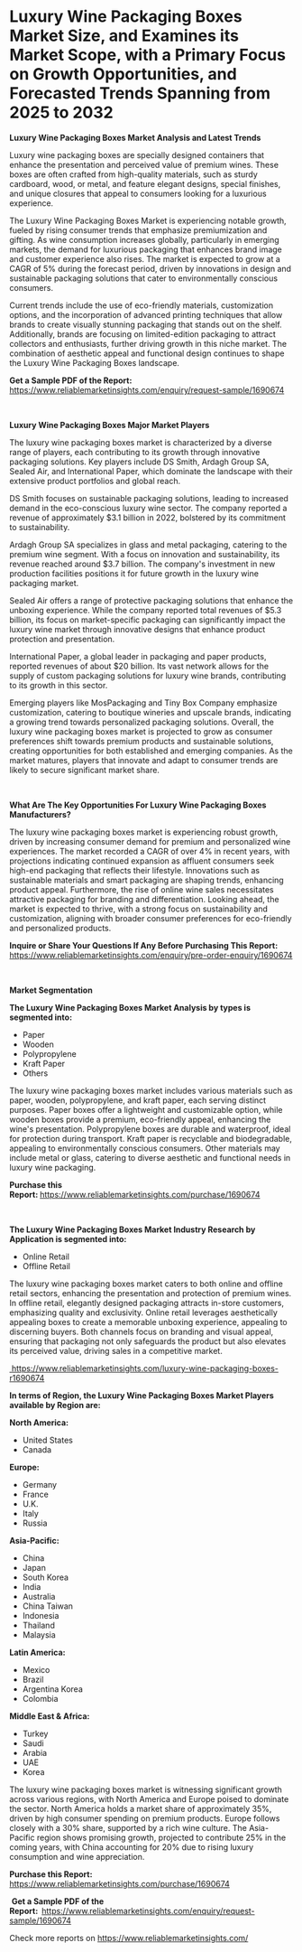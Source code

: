 <p><h1>Luxury Wine Packaging Boxes Market Size, and Examines its Market Scope, with a Primary Focus on Growth Opportunities, and Forecasted Trends Spanning from 2025 to 2032</h1></p><p><strong>Luxury Wine Packaging Boxes Market Analysis and Latest Trends</strong></p>
<p><p>Luxury wine packaging boxes are specially designed containers that enhance the presentation and perceived value of premium wines. These boxes are often crafted from high-quality materials, such as sturdy cardboard, wood, or metal, and feature elegant designs, special finishes, and unique closures that appeal to consumers looking for a luxurious experience. </p><p>The Luxury Wine Packaging Boxes Market is experiencing notable growth, fueled by rising consumer trends that emphasize premiumization and gifting. As wine consumption increases globally, particularly in emerging markets, the demand for luxurious packaging that enhances brand image and customer experience also rises. The market is expected to grow at a CAGR of 5% during the forecast period, driven by innovations in design and sustainable packaging solutions that cater to environmentally conscious consumers. </p><p>Current trends include the use of eco-friendly materials, customization options, and the incorporation of advanced printing techniques that allow brands to create visually stunning packaging that stands out on the shelf. Additionally, brands are focusing on limited-edition packaging to attract collectors and enthusiasts, further driving growth in this niche market. The combination of aesthetic appeal and functional design continues to shape the Luxury Wine Packaging Boxes landscape.</p></p>
<p><strong>Get a Sample PDF of the Report:&nbsp;</strong> <a href="https://www.reliablemarketinsights.com/enquiry/request-sample/1690674?utm_campaign=2593&utm_medium=2&utm_source=Github&utm_content=ia&utm_term=26032025&utm_id=luxury-wine-packaging-boxes">https://www.reliablemarketinsights.com/enquiry/request-sample/1690674</a></p>
<p>&nbsp;</p>
<p><strong>Luxury Wine Packaging Boxes Major Market Players</strong></p>
<p><p>The luxury wine packaging boxes market is characterized by a diverse range of players, each contributing to its growth through innovative packaging solutions. Key players include DS Smith, Ardagh Group SA, Sealed Air, and International Paper, which dominate the landscape with their extensive product portfolios and global reach.</p><p>DS Smith focuses on sustainable packaging solutions, leading to increased demand in the eco-conscious luxury wine sector. The company reported a revenue of approximately $3.1 billion in 2022, bolstered by its commitment to sustainability.</p><p>Ardagh Group SA specializes in glass and metal packaging, catering to the premium wine segment. With a focus on innovation and sustainability, its revenue reached around $3.7 billion. The company's investment in new production facilities positions it for future growth in the luxury wine packaging market.</p><p>Sealed Air offers a range of protective packaging solutions that enhance the unboxing experience. While the company reported total revenues of $5.3 billion, its focus on market-specific packaging can significantly impact the luxury wine market through innovative designs that enhance product protection and presentation.</p><p>International Paper, a global leader in packaging and paper products, reported revenues of about $20 billion. Its vast network allows for the supply of custom packaging solutions for luxury wine brands, contributing to its growth in this sector. </p><p>Emerging players like MosPackaging and Tiny Box Company emphasize customization, catering to boutique wineries and upscale brands, indicating a growing trend towards personalized packaging solutions. Overall, the luxury wine packaging boxes market is projected to grow as consumer preferences shift towards premium products and sustainable solutions, creating opportunities for both established and emerging companies. As the market matures, players that innovate and adapt to consumer trends are likely to secure significant market share.</p></p>
<p>&nbsp;</p>
<p><strong>What Are The Key Opportunities For Luxury Wine Packaging Boxes Manufacturers?</strong></p>
<p><p>The luxury wine packaging boxes market is experiencing robust growth, driven by increasing consumer demand for premium and personalized wine experiences. The market recorded a CAGR of over 4% in recent years, with projections indicating continued expansion as affluent consumers seek high-end packaging that reflects their lifestyle. Innovations such as sustainable materials and smart packaging are shaping trends, enhancing product appeal. Furthermore, the rise of online wine sales necessitates attractive packaging for branding and differentiation. Looking ahead, the market is expected to thrive, with a strong focus on sustainability and customization, aligning with broader consumer preferences for eco-friendly and personalized products.</p></p>
<p><strong>Inquire or Share Your Questions If Any Before Purchasing This Report:</strong> <a href="https://www.reliablemarketinsights.com/enquiry/pre-order-enquiry/1690674?utm_campaign=2593&utm_medium=2&utm_source=Github&utm_content=ia&utm_term=26032025&utm_id=luxury-wine-packaging-boxes">https://www.reliablemarketinsights.com/enquiry/pre-order-enquiry/1690674</a></p>
<p>&nbsp;</p>
<p><strong>Market Segmentation</strong></p>
<p><strong>The Luxury Wine Packaging Boxes Market Analysis by types is segmented into:</strong></p>
<p><ul><li>Paper</li><li>Wooden</li><li>Polypropylene</li><li>Kraft Paper</li><li>Others</li></ul></p>
<p><p>The luxury wine packaging boxes market includes various materials such as paper, wooden, polypropylene, and kraft paper, each serving distinct purposes. Paper boxes offer a lightweight and customizable option, while wooden boxes provide a premium, eco-friendly appeal, enhancing the wine's presentation. Polypropylene boxes are durable and waterproof, ideal for protection during transport. Kraft paper is recyclable and biodegradable, appealing to environmentally conscious consumers. Other materials may include metal or glass, catering to diverse aesthetic and functional needs in luxury wine packaging.</p></p>
<p><strong>Purchase this Report:&nbsp;</strong><a href="https://www.reliablemarketinsights.com/purchase/1690674?utm_campaign=2593&utm_medium=2&utm_source=Github&utm_content=ia&utm_term=26032025&utm_id=luxury-wine-packaging-boxes">https://www.reliablemarketinsights.com/purchase/1690674</a></p>
<p>&nbsp;</p>
<p><strong>The Luxury Wine Packaging Boxes Market Industry Research by Application is segmented into:</strong></p>
<p><ul><li>Online Retail</li><li>Offline Retail</li></ul></p>
<p><p>The luxury wine packaging boxes market caters to both online and offline retail sectors, enhancing the presentation and protection of premium wines. In offline retail, elegantly designed packaging attracts in-store customers, emphasizing quality and exclusivity. Online retail leverages aesthetically appealing boxes to create a memorable unboxing experience, appealing to discerning buyers. Both channels focus on branding and visual appeal, ensuring that packaging not only safeguards the product but also elevates its perceived value, driving sales in a competitive market.</p></p>
<p><a href="https://www.reliablemarketinsights.com/luxury-wine-packaging-boxes-r1690674?utm_campaign=2593&utm_medium=2&utm_source=Github&utm_content=ia&utm_term=26032025&utm_id=luxury-wine-packaging-boxes">&nbsp;https://www.reliablemarketinsights.com/luxury-wine-packaging-boxes-r1690674</a></p>
<p><strong>In terms of Region, the Luxury Wine Packaging Boxes Market Players available by Region are:</strong></p>
<p>
    <p> <strong> North America: </strong>
        <ul>
            <li>United States</li>
            <li>Canada</li>
        </ul>
        </p> 
    <p> <strong> Europe: </strong>
        <ul>
            <li>Germany</li>
            <li>France</li>
            <li>U.K.</li>
            <li>Italy</li>
            <li>Russia</li>
        </ul>
        </p> 
    <p> <strong> Asia-Pacific: </strong>
        <ul>
            <li>China</li>
            <li>Japan</li>
            <li>South Korea</li>
            <li>India</li>
            <li>Australia</li>
            <li>China Taiwan</li>
            <li>Indonesia</li>
            <li>Thailand</li>
            <li>Malaysia</li>
        </ul>
        </p> 
    <p> <strong> Latin America: </strong>
        <ul>
            <li>Mexico</li>
            <li>Brazil</li>
            <li>Argentina Korea</li>
            <li>Colombia</li>
        </ul>
        </p> 
    <p> <strong> Middle East & Africa: </strong>
        <ul>
            <li>Turkey</li>
            <li>Saudi</li>
            <li>Arabia</li>
            <li>UAE</li>
            <li>Korea</li>
        </ul>
    </p>
    </p>
<p><p>The luxury wine packaging boxes market is witnessing significant growth across various regions, with North America and Europe poised to dominate the sector. North America holds a market share of approximately 35%, driven by high consumer spending on premium products. Europe follows closely with a 30% share, supported by a rich wine culture. The Asia-Pacific region shows promising growth, projected to contribute 25% in the coming years, with China accounting for 20% due to rising luxury consumption and wine appreciation.</p></p>
<p><strong>Purchase this Report: </strong><a href="https://www.reliablemarketinsights.com/purchase/1690674?utm_campaign=2593&utm_medium=2&utm_source=Github&utm_content=ia&utm_term=26032025&utm_id=luxury-wine-packaging-boxes">https://www.reliablemarketinsights.com/purchase/1690674</a></p>
<p>&nbsp;<strong>Get a Sample PDF of the Report:&nbsp;&nbsp;</strong><a href="https://www.reliablemarketinsights.com/enquiry/request-sample/1690674?utm_campaign=2593&utm_medium=2&utm_source=Github&utm_content=ia&utm_term=26032025&utm_id=luxury-wine-packaging-boxes">https://www.reliablemarketinsights.com/enquiry/request-sample/1690674</a></p>
<p><strong></strong></p>
<p>Check more reports on <a href="https://www.reliablemarketinsights.com/?utm_campaign=2593&utm_medium=2&utm_source=Github&utm_content=ia&utm_term=26032025&utm_id=luxury-wine-packaging-boxes">https://www.reliablemarketinsights.com/</a></p>
